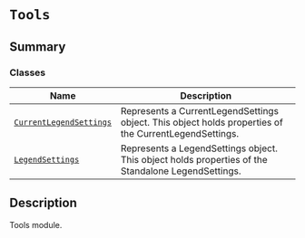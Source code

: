 # `Tools`

<a id="summary"></a>

## Summary

### Classes

| Name | Description |
|-----------------------------------------------------------------------------------------------------------------------------------------|---------------------------------------------------------------------------------------------------------|
| [`CurrentLegendSettings`](CurrentLegendSettings.md#ansys.mechanical.stubs.v241.Ansys.Mechanical.Graphics.Tools.CurrentLegendSettings)   | Represents a CurrentLegendSettings object. This object holds properties of the CurrentLegendSettings.   |
| [`LegendSettings`](LegendSettings.md#ansys.mechanical.stubs.v241.Ansys.Mechanical.Graphics.Tools.LegendSettings)                        | Represents a LegendSettings object. This object holds properties of the Standalone LegendSettings.      |

<a id="description"></a>

## Description

Tools module.

<!-- !! processed by numpydoc !! -->

